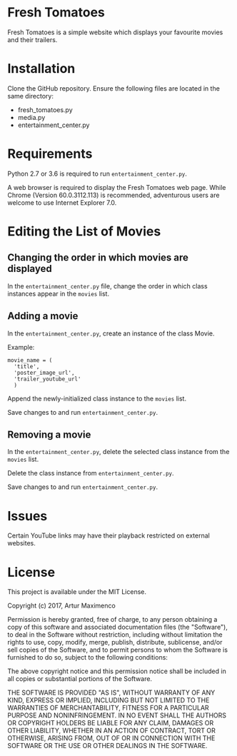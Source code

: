 # Fresh Tomatoes
Fresh Tomatoes is a simple website which displays your favourite movies and their trailers.

# Installation
Clone the GitHub repository. Ensure the following files are located in the same directory:
* fresh_tomatoes.py
* media.py
* entertainment_center.py

# Requirements
Python 2.7 or 3.6 is required to run `entertainment_center.py`.

A web browser is required to display the Fresh Tomatoes web page. While Chrome (Version 60.0.3112.113) is recommended, adventurous users are welcome to use Internet Explorer 7.0.

# Editing the List of Movies
## Changing the order in which movies are displayed
In the `entertainment_center.py` file, change the order in which class instances appear in the `movies` list.

## Adding a movie
In the `entertainment_center.py`, create an instance of the class Movie.

Example:
```
movie_name = (
  'title',
  'poster_image_url',
  'trailer_youtube_url'
  )
```
Append the newly-initialized class instance to the `movies` list.

Save changes to and run `entertainment_center.py`.

## Removing a movie
In the `entertainment_center.py`, delete the selected class instance from the `movies` list.

Delete the class instance from `entertainment_center.py`.

Save changes to and run `entertainment_center.py`.

# Issues
Certain YouTube links may have their playback restricted on external websites.

# License
This project is available under the MIT License.

Copyright (c) 2017, Artur Maximenco

Permission is hereby granted, free of charge, to any person obtaining a copy
of this software and associated documentation files (the "Software"), to deal
in the Software without restriction, including without limitation the rights
to use, copy, modify, merge, publish, distribute, sublicense, and/or sell
copies of the Software, and to permit persons to whom the Software is
furnished to do so, subject to the following conditions:

The above copyright notice and this permission notice shall be included in all
copies or substantial portions of the Software.

THE SOFTWARE IS PROVIDED "AS IS", WITHOUT WARRANTY OF ANY KIND, EXPRESS OR
IMPLIED, INCLUDING BUT NOT LIMITED TO THE WARRANTIES OF MERCHANTABILITY,
FITNESS FOR A PARTICULAR PURPOSE AND NONINFRINGEMENT. IN NO EVENT SHALL THE
AUTHORS OR COPYRIGHT HOLDERS BE LIABLE FOR ANY CLAIM, DAMAGES OR OTHER
LIABILITY, WHETHER IN AN ACTION OF CONTRACT, TORT OR OTHERWISE, ARISING FROM,
OUT OF OR IN CONNECTION WITH THE SOFTWARE OR THE USE OR OTHER DEALINGS IN THE
SOFTWARE.
